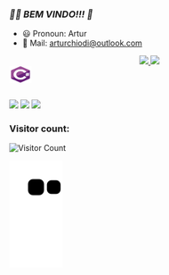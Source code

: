### *🙋‍♂️ BEM VINDO!!! 👋*

 - 😃 Pronoun: Artur
 - 📧 Mail: arturchiodi@outlook.com


<div align="center">
  <a href="https://github.com/ArturChiodiSiqueira">
  <img height="180em" src="https://github-readme-stats.vercel.app/api?username=ArturChiodiSiqueira&show_icons=true&theme=radical&include_all_commits=true&count_private=true"/>
  <img height="180em" src="https://github-readme-stats.vercel.app/api/top-langs/?username=ArturChiodiSiqueira&layout=compact&langs_count=7&theme=radical"/>
</div>

<div style="display: inline_block">  
  <img align="center" alt="Artur-Csharp" height="30" width="40" src="https://raw.githubusercontent.com/devicons/devicon/master/icons/csharp/csharp-original.svg">
</div>
  
##
 
<div> 
  <a href="https://instagram.com/artur_chiodi" target="_blank"><img src="https://img.shields.io/badge/-Instagram-%23E4405F?style=for-the-badge&logo=instagram&logoColor=white" target="_blank"></a>
  <a href="https://www.linkedin.com/in/artur-chiodi-siqueira-3787b6226" target="_blank"><img src="https://img.shields.io/badge/-LinkedIn-%230077B5?style=for-the-badge&logo=linkedin&logoColor=white" target="_blank"></a> 
  <a href="http://api.whatsapp.com/send?phone=5516997349422" alt="WhatsApp"><img src="https://img.shields.io/badge/WhatsApp-25D366?style=for-the-badge&logo=whatsapp&logoColor=white" target="_blank"/></a>
  
 ### Visitor count:
![Visitor Count](https://profile-counter.glitch.me/ArturChiodiSiqueira/count.svg) 
</div>
</details>
</div>

  ![Snake animation](https://github.com/ArturChiodiSiqueira/ArturChiodiSiqueira/blob/output/github-contribution-grid-snake.svg)
 
</div>


 
